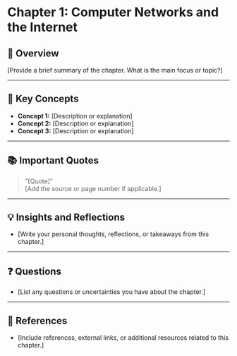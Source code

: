 # Chapter 1: Computer Networks and the Internet

## 📝 Overview
[Provide a brief summary of the chapter. What is the main focus or topic?]

---

## 🔑 Key Concepts
- **Concept 1:** [Description or explanation]
- **Concept 2:** [Description or explanation]
- **Concept 3:** [Description or explanation]

---

## 📚 Important Quotes
> "[Quote]"  
[Add the source or page number if applicable.]

---

## 💡 Insights and Reflections
- [Write your personal thoughts, reflections, or takeaways from this chapter.]

---

## ❓ Questions
- [List any questions or uncertainties you have about the chapter.]

---

## 📌 References
- [Include references, external links, or additional resources related to this chapter.]

